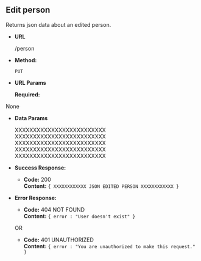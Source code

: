 **Edit person**
----
  Returns json data about an edited person.

* **URL**

  /person

* **Method:**

  `PUT`
  
*  **URL Params**

   **Required:**
 
  None

* **Data Params**

  XXXXXXXXXXXXXXXXXXXXXXXXX
  XXXXXXXXXXXXXXXXXXXXXXXXX
  XXXXXXXXXXXXXXXXXXXXXXXXX
  XXXXXXXXXXXXXXXXXXXXXXXXX
  XXXXXXXXXXXXXXXXXXXXXXXXX


* **Success Response:**

  * **Code:** 200 <br />
    **Content:** `{ XXXXXXXXXXXX JSON EDITED PERSON XXXXXXXXXXXX }`
 
* **Error Response:**

  * **Code:** 404 NOT FOUND <br />
    **Content:** `{ error : "User doesn't exist" }`

  OR

  * **Code:** 401 UNAUTHORIZED <br />
    **Content:** `{ error : "You are unauthorized to make this request." }`

